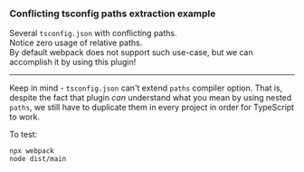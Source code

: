 ### Conflicting tsconfig paths extraction example

Several `tsconfig.json` with conflicting paths. <br>
Notice zero usage of relative paths. <br>
By default webpack does not support such use-case, but we can accomplish it by using this plugin!

---

Keep in mind - `tsconfig.json` can't extend `paths` compiler option.
That is, despite the fact that plugin *can* understand what you mean by using nested `paths`, we still have to duplicate them in every project in order for TypeScript to work.

To test:
```
npx webpack
node dist/main
```
